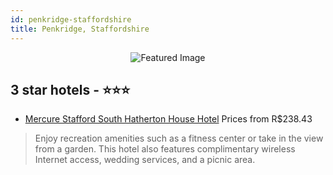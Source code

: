 ```yaml
---
id: penkridge-staffordshire
title: Penkridge, Staffordshire
---
```


<center><img src="https://i.travelapi.com/hotels/1000000/200000/197600/197561/95576636_z.jpg" alt="Featured Image" /></center>


##  3 star hotels - ⭐️⭐️⭐️

-    [Mercure Stafford South Hatherton House Hotel](https://us.hurb.com/hotels/penkridge/mercure-stafford-south-hatherton-house-hotel-JNP-JP777327?cmp=18055) Prices from R$238.43
   > Enjoy recreation amenities such as a fitness center or take in the view from a garden. This hotel also features complimentary wireless Internet access, wedding services, and a picnic area.
